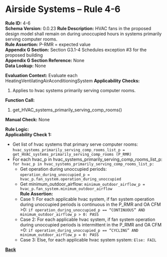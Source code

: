# Airside Systems – Rule 4-6

**Rule ID:** 4-6  
**Schema Version:** 0.0.23
**Rule Description:** HVAC fans in the proposed design model shall remain on during unoccupied hours in systems primarily serving computer rooms.  
**Rule Assertion:** P-RMR = expected value                                           
**Appendix G Section:** Section G3.1-4 Schedules exception #3 for the proposed building  
**Appendix G Section Reference:** None  
**Data Lookup:** None

**Evaluation Context:** Evaluate each HeatingVentilatingAirAconditioningSystem 
**Applicability Checks:** 

1. Applies to hvac systems primarily serving computer rooms.

**Function Call:** 

1. get_HVAC_systems_primarily_serving_comp_rooms()

**Manual Check:** None  
 
**Rule Logic:**  
**Applicability Check 1:** 
- Get list of hvac systems that primary serve computer rooms: `hvac_systems_primarily_serving_comp_rooms_list_p = get_HVAC_systems_primarily_serving_comp_rooms (P_RMR)`
- For each hvac_p in hvac_systems_primarily_serving_comp_rooms_list_p: `for hvac_p in hvac_systems_primarily_serving_comp_rooms_list_p:`
    - Get operation during unoccupied periods: `operation_during_unoccupied_p = hvac_p.fan_system.operation_during_unoccupied`  
    - Get minimum_outdoor_airflow: `minimum_outdoor_airflow_p = hvac_p.fan_system.minimum_outdoor_airflow`  
    **Rule Assertion:**
    - Case 1: For each applicable hvac system, if fan system operation during unoccupied periods is continuous in the P_RMR and OA CFM >0: `if operation_during_unoccupied_p == “CONTINUOUS” AND minimum_outdoor_airflow_p > 0: PASS`
    - Case 2: For each applicable hvac system, if fan system operation during unoccupied periods is intermittent in the P_RMR and OA CFM =0: `if operation_during_unoccupied_p == “CYCLING” AND minimum_outdoor_airflow_p = 0: PASS`
    - Case 3: Else, for each applicable hvac system system: `Else: FAIL`

**[Back](../_toc.md)**
